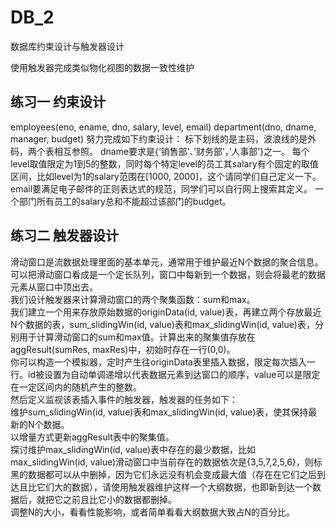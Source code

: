 # DB_2
数据库约束设计与触发器设计

使用触发器完成类似物化视图的数据一致性维护

## 练习一 约束设计
employees(eno, ename, dno, salary, level, email)
department(dno, dname, manager, budget)
努力完成如下约束设计：
标下划线的是主码，波浪线的是外码，两个表相互参照。
dname要求是{‘销售部’、’财务部’，’人事部’}之一。
每个level取值限定为1到5的整数，同时每个特定level的员工其salary有个固定的取值区间，比如level为1的salary范围在[1000, 2000]，这个请同学们自己定义一下。
email要满足电子邮件的正则表达式的规范，同学们可以自行网上搜索其定义。
一个部门所有员工的salary总和不能超过该部门的budget。

## 练习二 触发器设计
滑动窗口是流数据处理里面的基本单元，通常用于维护最近N个数据的聚合信息。可以把滑动窗口看成是一个定长队列，窗口中每新到一个数据，则会将最老的数据元素从窗口中顶出去。   
我们设计触发器来计算滑动窗口的两个聚集函数：sum和max。   
我们建立一个用来存放原始数据的originData(id, value)表，再建立两个存放最近N个数据的表，sum_slidingWin(id, value)表和max_slidingWin(id, value)表，分别用于计算滑动窗口的sum和max值。计算出来的聚集值存放在aggResult(sumRes, maxRes)中，初始时存在一行(0,0)。   
你可以构造一个模拟器，定时产生往originData表里插入数据，限定每次插入一行。id被设置为自动单调递增以代表数据元素到达窗口的顺序，value可以是限定在一定区间内的随机产生的整数。   
然后定义监视该表插入事件的触发器，触发器的任务如下：   
维护sum_slidingWin(id, value)表和max_slidingWin(id, value)表，使其保持最新的N个数据。   
以增量方式更新aggResult表中的聚集值。   
探讨维护max_slidingWin(id, value)表中存在的最少数据，比如max_slidingWin(id, value)滑动窗口中当前存在的数据依次是{3,5,7,2,5,6}，则标黑的数据都可以从中删掉，因为它们永远没有机会变成最大值（存在在它们之后到达且比它们大的数据），请使用触发器维护这样一个大纲数据，也即新到达一个数据后，就把它之前且比它小的数据都删掉。   
调整N的大小，看看性能影响，或者简单看看大纲数据大致占N的百分比。   


